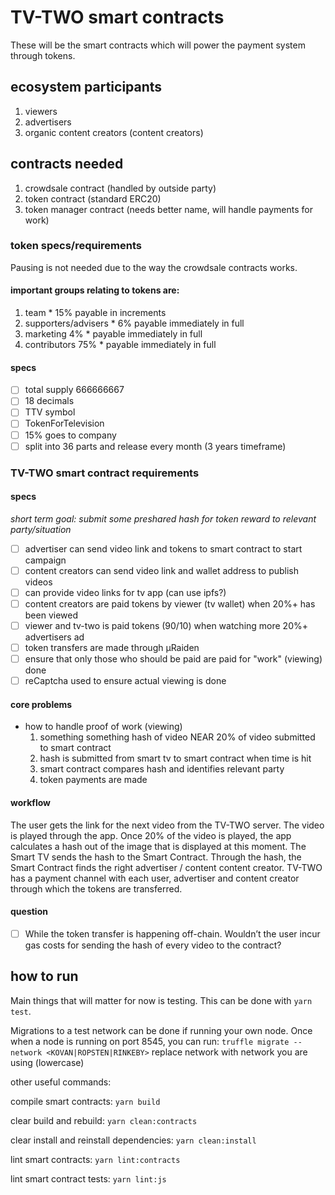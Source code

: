 # TV-TWO smart contracts
These will be the smart contracts which will power the payment system through tokens.

## ecosystem participants
1. viewers
1. advertisers
1. organic content creators (content creators)

## contracts needed
1. crowdsale contract (handled by outside party)
1. token contract (standard ERC20)
1. token manager contract (needs better name, will handle payments for work)

### token specs/requirements

Pausing is not needed due to the way the crowdsale contracts works.

#### important groups relating to tokens are:
  1. team
    * 15% payable in increments
  1. supporters/advisers
    * 6% payable immediately in full
  1. marketing 4%
    * payable immediately in full
  1. contributors 75%
    * payable immediately in full

#### specs

- [ ] total supply 666666667
- [ ] 18 decimals
- [ ] TTV symbol
- [ ] TokenForTelevision
- [ ] 15% goes to company
- [ ] split into 36 parts and release every month (3 years timeframe)

### TV-TWO smart contract requirements

#### specs
*short term goal: submit some preshared hash for token reward to relevant party/situation*

- [ ] advertiser can send video link and tokens to smart contract to start campaign
- [ ] content creators can send video link and wallet address to publish videos
- [ ] can provide video links for tv app (can use ipfs?)
- [ ] content creators are paid tokens by viewer (tv wallet) when 20%+ has been viewed
- [ ] viewer and tv-two is paid tokens (90/10) when watching more 20%+ advertisers ad
- [ ] token transfers are made through µRaiden
- [ ] ensure that only those who should be paid are paid for "work" (viewing) done
- [ ] reCaptcha used to ensure actual viewing is done

#### core problems
* how to handle proof of work (viewing)
  1. something something hash of video NEAR 20% of video submitted to smart contract
  1. hash is submitted from smart tv to smart contract when time is hit
  1. smart contract compares hash and identifies relevant party
  1. token payments are made

#### workflow
The user gets the link for the next video from the TV-TWO server. The video is played through the app. Once 20% of the video is played, the app calculates a hash out of the image that is displayed at this moment. The Smart TV sends the hash to the Smart Contract. Through the hash, the Smart Contract finds the right advertiser / content content creator. TV-TWO has a payment channel with each user, advertiser and content creator through which the tokens are transferred.

#### question
- [ ] While the token transfer is happening off-chain. Wouldn’t the user incur gas costs for sending the hash of every video to the contract?

## how to run
Main things that will matter for now is testing. This can be done with `yarn test`.

Migrations to a test network can be done if running your own node. Once when a node is running on port 8545, you can run: `truffle migrate --network <KOVAN|ROPSTEN|RINKEBY>` replace network with network you are using (lowercase)

other useful commands:

compile smart contracts: `yarn build`

clear build and rebuild: `yarn clean:contracts`

clear install and reinstall dependencies: `yarn clean:install`

lint smart contracts: `yarn lint:contracts`

lint smart contract tests: `yarn lint:js`
